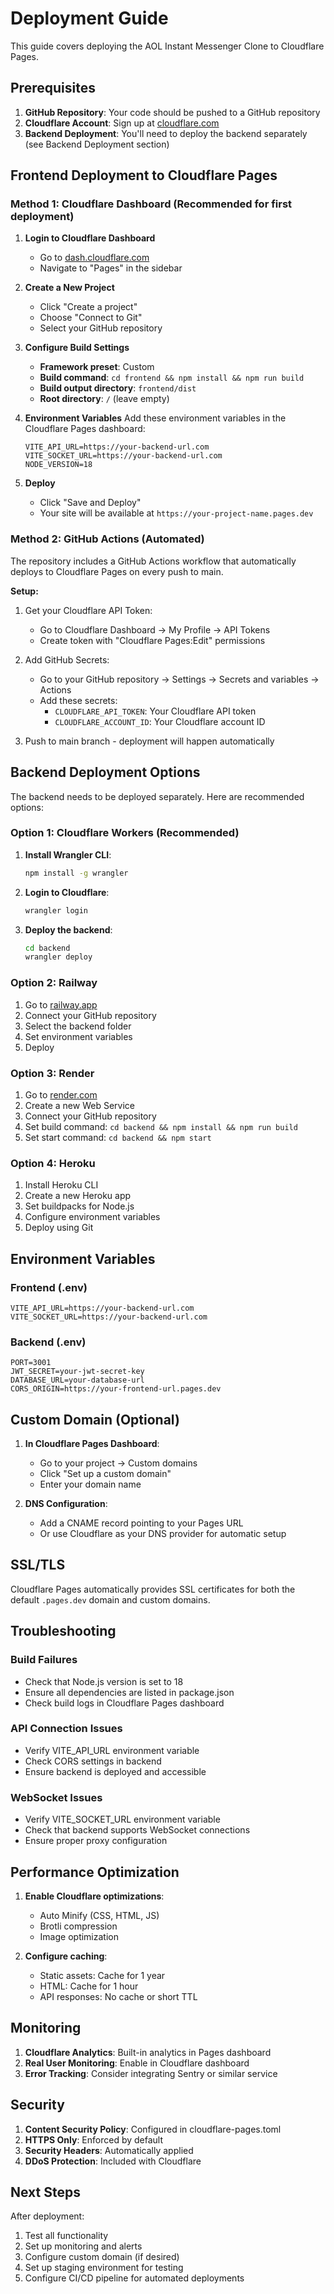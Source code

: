 # Deployment Guide

This guide covers deploying the AOL Instant Messenger Clone to Cloudflare Pages.

## Prerequisites

1. **GitHub Repository**: Your code should be pushed to a GitHub repository
2. **Cloudflare Account**: Sign up at [cloudflare.com](https://cloudflare.com)
3. **Backend Deployment**: You'll need to deploy the backend separately (see Backend Deployment section)

## Frontend Deployment to Cloudflare Pages

### Method 1: Cloudflare Dashboard (Recommended for first deployment)

1. **Login to Cloudflare Dashboard**
   - Go to [dash.cloudflare.com](https://dash.cloudflare.com)
   - Navigate to "Pages" in the sidebar

2. **Create a New Project**
   - Click "Create a project"
   - Choose "Connect to Git"
   - Select your GitHub repository

3. **Configure Build Settings**
   - **Framework preset**: Custom
   - **Build command**: `cd frontend && npm install && npm run build`
   - **Build output directory**: `frontend/dist`
   - **Root directory**: `/` (leave empty)

4. **Environment Variables**
   Add these environment variables in the Cloudflare Pages dashboard:
   ```
   VITE_API_URL=https://your-backend-url.com
   VITE_SOCKET_URL=https://your-backend-url.com
   NODE_VERSION=18
   ```

5. **Deploy**
   - Click "Save and Deploy"
   - Your site will be available at `https://your-project-name.pages.dev`

### Method 2: GitHub Actions (Automated)

The repository includes a GitHub Actions workflow that automatically deploys to Cloudflare Pages on every push to main.

**Setup:**
1. Get your Cloudflare API Token:
   - Go to Cloudflare Dashboard → My Profile → API Tokens
   - Create token with "Cloudflare Pages:Edit" permissions

2. Add GitHub Secrets:
   - Go to your GitHub repository → Settings → Secrets and variables → Actions
   - Add these secrets:
     - `CLOUDFLARE_API_TOKEN`: Your Cloudflare API token
     - `CLOUDFLARE_ACCOUNT_ID`: Your Cloudflare account ID

3. Push to main branch - deployment will happen automatically

## Backend Deployment Options

The backend needs to be deployed separately. Here are recommended options:

### Option 1: Cloudflare Workers (Recommended)

1. **Install Wrangler CLI**:
   ```bash
   npm install -g wrangler
   ```

2. **Login to Cloudflare**:
   ```bash
   wrangler login
   ```

3. **Deploy the backend**:
   ```bash
   cd backend
   wrangler deploy
   ```

### Option 2: Railway

1. Go to [railway.app](https://railway.app)
2. Connect your GitHub repository
3. Select the backend folder
4. Set environment variables
5. Deploy

### Option 3: Render

1. Go to [render.com](https://render.com)
2. Create a new Web Service
3. Connect your GitHub repository
4. Set build command: `cd backend && npm install && npm run build`
5. Set start command: `cd backend && npm start`

### Option 4: Heroku

1. Install Heroku CLI
2. Create a new Heroku app
3. Set buildpacks for Node.js
4. Configure environment variables
5. Deploy using Git

## Environment Variables

### Frontend (.env)
```
VITE_API_URL=https://your-backend-url.com
VITE_SOCKET_URL=https://your-backend-url.com
```

### Backend (.env)
```
PORT=3001
JWT_SECRET=your-jwt-secret-key
DATABASE_URL=your-database-url
CORS_ORIGIN=https://your-frontend-url.pages.dev
```

## Custom Domain (Optional)

1. **In Cloudflare Pages Dashboard**:
   - Go to your project → Custom domains
   - Click "Set up a custom domain"
   - Enter your domain name

2. **DNS Configuration**:
   - Add a CNAME record pointing to your Pages URL
   - Or use Cloudflare as your DNS provider for automatic setup

## SSL/TLS

Cloudflare Pages automatically provides SSL certificates for both the default `.pages.dev` domain and custom domains.

## Troubleshooting

### Build Failures
- Check that Node.js version is set to 18
- Ensure all dependencies are listed in package.json
- Check build logs in Cloudflare Pages dashboard

### API Connection Issues
- Verify VITE_API_URL environment variable
- Check CORS settings in backend
- Ensure backend is deployed and accessible

### WebSocket Issues
- Verify VITE_SOCKET_URL environment variable
- Check that backend supports WebSocket connections
- Ensure proper proxy configuration

## Performance Optimization

1. **Enable Cloudflare optimizations**:
   - Auto Minify (CSS, HTML, JS)
   - Brotli compression
   - Image optimization

2. **Configure caching**:
   - Static assets: Cache for 1 year
   - HTML: Cache for 1 hour
   - API responses: No cache or short TTL

## Monitoring

1. **Cloudflare Analytics**: Built-in analytics in Pages dashboard
2. **Real User Monitoring**: Enable in Cloudflare dashboard
3. **Error Tracking**: Consider integrating Sentry or similar service

## Security

1. **Content Security Policy**: Configured in cloudflare-pages.toml
2. **HTTPS Only**: Enforced by default
3. **Security Headers**: Automatically applied
4. **DDoS Protection**: Included with Cloudflare

## Next Steps

After deployment:
1. Test all functionality
2. Set up monitoring and alerts
3. Configure custom domain (if desired)
4. Set up staging environment for testing
5. Configure CI/CD pipeline for automated deployments
